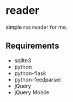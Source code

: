 # reader

simple rss reader for me.

## Requirements

- sqlite3
- python
- python-flask
- python-feedparser
- jQuery
- jQuery Mobile
